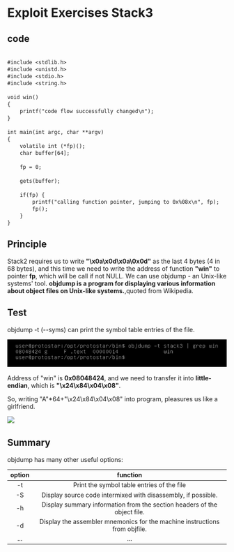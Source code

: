 # Exploit Exercises Stack3
## code
```

#include <stdlib.h>
#include <unistd.h>
#include <stdio.h>
#include <string.h>

void win()
{
    printf("code flow successfully changed\n");
}

int main(int argc, char **argv)
{
    volatile int (*fp)();
    char buffer[64];

    fp = 0;

    gets(buffer);

    if(fp) {
        printf("calling function pointer, jumping to 0x%08x\n", fp);
        fp();
    }
}

```
## Principle

Stack2 requires us to write **"\x0a\x0d\x0a\0x0d"** as the last 4 bytes (4 in 68 bytes), and this time we need to write the address of function **"win"** to pointer **fp**, which will be call if not NULL. We can use objdump - an  Unix-like systems' tool.  **objdump is a program for displaying various information about object files on Unix-like systems.**,quoted from Wikipedia.

## Test

objdump -t (--syms) can print the symbol table entries of the file.

![](command.png)

Address of "win" is **0x08048424**, and we need to transfer it into **little-endian**, which is **"\\x24\\x84\\x04\\x08"**.

So, writing "A"\*64+"\\x24\\x84\\x04\\x08" into program, pleasures us like a girlfriend.

![](result,png)

## Summary

objdump has many other useful options:

option | function
:-: | :-:
-t | Print the symbol table entries of the file
-S | Display source code intermixed with disassembly, if possible.
-h | Display summary information from the section headers of the object file.
-d | Display the assembler mnemonics for the machine instructions from objfile.
...| ...
